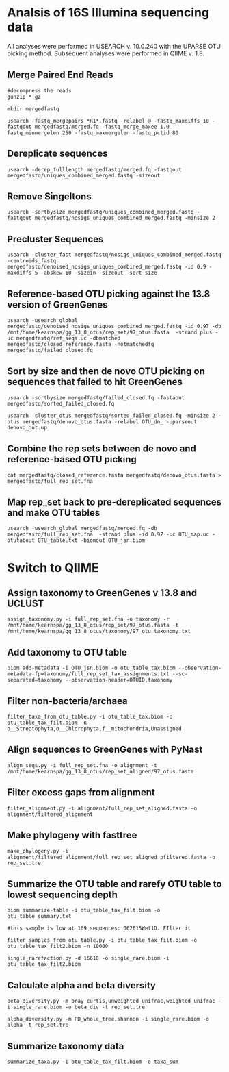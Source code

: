# Analsis of 16S Illumina sequencing data

All analyses were performed in USEARCH v. 10.0.240 with the UPARSE OTU picking method. Subsequent analyses were performed in QIIME v. 1.8. 

## Merge Paired End Reads
```
#decompress the reads
gunzip *.gz

mkdir mergedfastq

usearch -fastq_mergepairs *R1*.fastq -relabel @ -fastq_maxdiffs 10 -fastqout mergedfastq/merged.fq -fastq_merge_maxee 1.0 -fastq_minmergelen 250 -fastq_maxmergelen -fastq_pctid 80
```

## Dereplicate sequences
```
usearch -derep_fulllength mergedfastq/merged.fq -fastqout mergedfastq/uniques_combined_merged.fastq -sizeout
```

## Remove Singeltons
```
usearch -sortbysize mergedfastq/uniques_combined_merged.fastq -fastqout mergedfastq/nosigs_uniques_combined_merged.fastq -minsize 2
```

## Precluster Sequences
```
usearch -cluster_fast mergedfastq/nosigs_uniques_combined_merged.fastq -centroids_fastq mergedfastq/denoised_nosigs_uniques_combined_merged.fastq -id 0.9 -maxdiffs 5 -abskew 10 -sizein -sizeout -sort size
```

## Reference-based OTU picking against the 13.8 version of GreenGenes
```
usearch -usearch_global mergedfastq/denoised_nosigs_uniques_combined_merged.fastq -id 0.97 -db /mnt/home/kearnspa/gg_13_8_otus/rep_set/97_otus.fasta  -strand plus -uc mergedfastq/ref_seqs.uc -dbmatched mergedfastq/closed_reference.fasta -notmatchedfq mergedfastq/failed_closed.fq
```

## Sort by size and then de novo OTU picking on sequences that failed to hit GreenGenes
```
usearch -sortbysize mergedfastq/failed_closed.fq -fastaout mergedfastq/sorted_failed_closed.fq

usearch -cluster_otus mergedfastq/sorted_failed_closed.fq -minsize 2 -otus mergedfastq/denovo_otus.fasta -relabel OTU_dn_ -uparseout denovo_out.up
```

## Combine the rep sets between de novo and reference-based OTU picking
```
cat mergedfastq/closed_reference.fasta mergedfastq/denovo_otus.fasta > mergedfastq/full_rep_set.fna
```

## Map rep_set back to pre-dereplicated sequences and make OTU tables
```
usearch -usearch_global mergedfastq/merged.fq -db mergedfastq/full_rep_set.fna  -strand plus -id 0.97 -uc OTU_map.uc -otutabout OTU_table.txt -biomout OTU_jsn.biom
```





# Switch to QIIME

## Assign taxonomy to GreenGenes v 13.8 and UCLUST
```
assign_taxonomy.py -i full_rep_set.fna -o taxonomy -r /mnt/home/kearnspa/gg_13_8_otus/rep_set/97_otus.fasta -t /mnt/home/kearnspa/gg_13_8_otus/taxonomy/97_otu_taxonomy.txt
```

## Add taxonomy to OTU table
```
biom add-metadata -i OTU_jsn.biom -o otu_table_tax.biom --observation-metadata-fp=taxonomy/full_rep_set_tax_assignments.txt --sc-separated=taxonomy --observation-header=OTUID,taxonomy
```

## Filter non-bacteria/archaea
```
filter_taxa_from_otu_table.py -i otu_table_tax.biom -o otu_table_tax_filt.biom -n o__Streptophyta,o__Chlorophyta,f__mitochondria,Unassigned
```

## Align sequences to GreenGenes with PyNast
```
align_seqs.py -i full_rep_set.fna -o alignment -t /mnt/home/kearnspa/gg_13_8_otus/rep_set_aligned/97_otus.fasta
```

## Filter excess gaps from alignment
```
filter_alignment.py -i alignment/full_rep_set_aligned.fasta -o alignment/filtered_alignment
```

## Make phylogeny with fasttree
```
make_phylogeny.py -i alignment/filtered_alignment/full_rep_set_aligned_pfiltered.fasta -o rep_set.tre
```

## Summarize the OTU table and rarefy OTU table to lowest sequencing depth
```
biom summarize-table -i otu_table_tax_filt.biom -o otu_table_summary.txt

#this sample is low at 169 sequences: 062615Wet1D. FIlter it

filter_samples_from_otu_table.py -i otu_table_tax_filt.biom -o otu_table_tax_filt2.biom -n 10000

single_rarefaction.py -d 16618 -o single_rare.biom -i otu_table_tax_filt2.biom
```

## Calculate alpha and beta diversity
```
beta_diversity.py -m bray_curtis,unweighted_unifrac,weighted_unifrac -i single_rare.biom -o beta_div -t rep_set.tre

alpha_diversity.py -m PD_whole_tree,shannon -i single_rare.biom -o alpha -t rep_set.tre
```

## Summarize taxonomy data
```
summarize_taxa.py -i otu_table_tax_filt.biom -o taxa_sum
```
